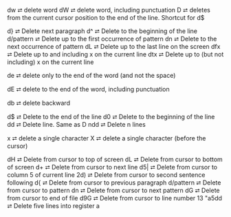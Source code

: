 dw ⮂ delete word
dW ⮂ delete word, including punctuation
D  ⮂ deletes from the current cursor position to the end of the line. Shortcut for d$

d}  ⮂  Delete next paragraph
d^  ⮂  Delete to the beginning of the line
d/pattern  ⮂  Delete up to the first occurrence of pattern
dn         ⮂  Delete to the next occurrence of pattern
dL         ⮂  Delete up to the last line on the screen
dfx        ⮂  Delete up to and including x on the current line
dtx        ⮂  Delete up to (but not including) x on the current line

de ⮂ delete only to the end of the word (and not the space)

dE ⮂ delete to the end of the word, including punctuation

db ⮂ delete backward

d$   ⮂  Delete to the end of the line
d0   ⮂  Delete to the beginning of the line
dd   ⮂  Delete line.  Same as D
ndd  ⮂  Delete n lines 


x  ⮂ delete a single character
X  ⮂ delete a single character (before the cursor)

dH        ⮂  Delete from cursor to top of screen
dL        ⮂  Delete from cursor to bottom of screen
d+        ⮂  Delete from cursor to next line
d5|       ⮂  Delete from cursor to column 5 of current line
2d)       ⮂  Delete from cursor to second sentence following
d{        ⮂  Delete from cursor to previous paragraph
d/pattern ⮂  Delete from cursor to pattern
dn        ⮂  Delete from cursor to next pattern
dG        ⮂  Delete from cursor to end of file
d9G       ⮂  Delete from cursor to line number 13
"a5dd     ⮂  Delete five lines into register a
